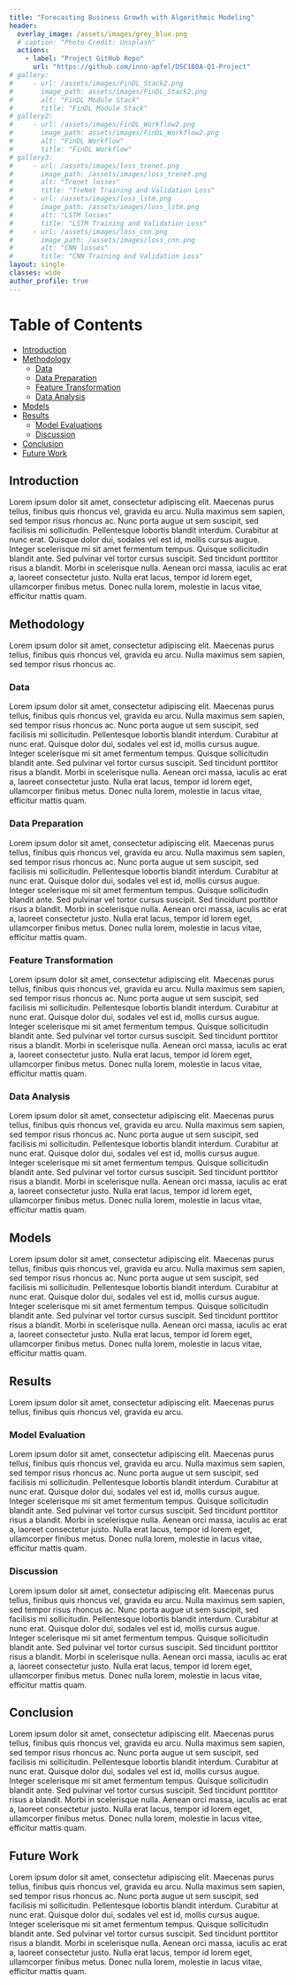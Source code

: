 ```yaml
---
title: "Forecasting Business Growth with Algorithmic Modeling"
header:
  overlay_image: /assets/images/grey_blue.png
  # caption: "Photo Credit: Unsplash"
  actions:
    - label: "Project GitHub Repo"
      url: "https://github.com/inno-apfel/DSC180A-Q1-Project"
# gallery:
#     - url: /assets/images/FinDL_Stack2.png
#       image_path: assets/images/FinDL_Stack2.png
#       alt: "FinDL Module Stack"
#       title: "FinDL Module Stack"
# gallery2:
#     - url: /assets/images/FinDL_Workflow2.png
#       image_path: assets/images/FinDL_Workflow2.png
#       alt: "FinDL Workflow"
#       title: "FinDL Workflow"
# gallery3:
#     - url: /assets/images/loss_trenet.png
#       image_path: /assets/images/loss_trenet.png
#       alt: "Trenet losses"
#       title: "TreNet Training and Validation Loss"
#     - url: /assets/images/loss_lstm.png
#       image_path: /assets/images/loss_lstm.png
#       alt: "LSTM losses"
#       title: "LSTM Training and Validation Loss"
#     - url: /assets/images/loss_cnn.png
#       image_path: /assets/images/loss_cnn.png
#       alt: "CNN losses"
#       title: "CNN Training and Validation Loss"
layout: single
classes: wide
author_profile: true
---
```


# Table of Contents
- [Introduction](#introduction)
- [Methodology](#methodology)
    - [Data](#data)
    - [Data Preparation](#data-preparation)
    - [Feature Transformation](#feature-transformation)
    - [Data Analysis](#data-analysis)
- [Models](#models)
- [Results](#results)
    - [Model Evaluations](#model-evaluations)
    - [Discussion](#discussion)
- [Conclusion](#conclusion)
- [Future Work](#future-work)


## Introduction

Lorem ipsum dolor sit amet, consectetur adipiscing elit. Maecenas purus tellus, finibus quis rhoncus vel, gravida eu arcu. Nulla maximus sem sapien, sed tempor risus rhoncus ac. Nunc porta augue ut sem suscipit, sed facilisis mi sollicitudin. Pellentesque lobortis blandit interdum. Curabitur at nunc erat. Quisque dolor dui, sodales vel est id, mollis cursus augue. Integer scelerisque mi sit amet fermentum tempus. Quisque sollicitudin blandit ante. Sed pulvinar vel tortor cursus suscipit. Sed tincidunt porttitor risus a blandit. Morbi in scelerisque nulla. Aenean orci massa, iaculis ac erat a, laoreet consectetur justo. Nulla erat lacus, tempor id lorem eget, ullamcorper finibus metus. Donec nulla lorem, molestie in lacus vitae, efficitur mattis quam.

## Methodology

Lorem ipsum dolor sit amet, consectetur adipiscing elit. Maecenas purus tellus, finibus quis rhoncus vel, gravida eu arcu. Nulla maximus sem sapien, sed tempor risus rhoncus ac.

### Data

Lorem ipsum dolor sit amet, consectetur adipiscing elit. Maecenas purus tellus, finibus quis rhoncus vel, gravida eu arcu. Nulla maximus sem sapien, sed tempor risus rhoncus ac. Nunc porta augue ut sem suscipit, sed facilisis mi sollicitudin. Pellentesque lobortis blandit interdum. Curabitur at nunc erat. Quisque dolor dui, sodales vel est id, mollis cursus augue. Integer scelerisque mi sit amet fermentum tempus. Quisque sollicitudin blandit ante. Sed pulvinar vel tortor cursus suscipit. Sed tincidunt porttitor risus a blandit. Morbi in scelerisque nulla. Aenean orci massa, iaculis ac erat a, laoreet consectetur justo. Nulla erat lacus, tempor id lorem eget, ullamcorper finibus metus. Donec nulla lorem, molestie in lacus vitae, efficitur mattis quam.

### Data Preparation

Lorem ipsum dolor sit amet, consectetur adipiscing elit. Maecenas purus tellus, finibus quis rhoncus vel, gravida eu arcu. Nulla maximus sem sapien, sed tempor risus rhoncus ac. Nunc porta augue ut sem suscipit, sed facilisis mi sollicitudin. Pellentesque lobortis blandit interdum. Curabitur at nunc erat. Quisque dolor dui, sodales vel est id, mollis cursus augue. Integer scelerisque mi sit amet fermentum tempus. Quisque sollicitudin blandit ante. Sed pulvinar vel tortor cursus suscipit. Sed tincidunt porttitor risus a blandit. Morbi in scelerisque nulla. Aenean orci massa, iaculis ac erat a, laoreet consectetur justo. Nulla erat lacus, tempor id lorem eget, ullamcorper finibus metus. Donec nulla lorem, molestie in lacus vitae, efficitur mattis quam.

### Feature Transformation

Lorem ipsum dolor sit amet, consectetur adipiscing elit. Maecenas purus tellus, finibus quis rhoncus vel, gravida eu arcu. Nulla maximus sem sapien, sed tempor risus rhoncus ac. Nunc porta augue ut sem suscipit, sed facilisis mi sollicitudin. Pellentesque lobortis blandit interdum. Curabitur at nunc erat. Quisque dolor dui, sodales vel est id, mollis cursus augue. Integer scelerisque mi sit amet fermentum tempus. Quisque sollicitudin blandit ante. Sed pulvinar vel tortor cursus suscipit. Sed tincidunt porttitor risus a blandit. Morbi in scelerisque nulla. Aenean orci massa, iaculis ac erat a, laoreet consectetur justo. Nulla erat lacus, tempor id lorem eget, ullamcorper finibus metus. Donec nulla lorem, molestie in lacus vitae, efficitur mattis quam.

### Data Analysis

Lorem ipsum dolor sit amet, consectetur adipiscing elit. Maecenas purus tellus, finibus quis rhoncus vel, gravida eu arcu. Nulla maximus sem sapien, sed tempor risus rhoncus ac. Nunc porta augue ut sem suscipit, sed facilisis mi sollicitudin. Pellentesque lobortis blandit interdum. Curabitur at nunc erat. Quisque dolor dui, sodales vel est id, mollis cursus augue. Integer scelerisque mi sit amet fermentum tempus. Quisque sollicitudin blandit ante. Sed pulvinar vel tortor cursus suscipit. Sed tincidunt porttitor risus a blandit. Morbi in scelerisque nulla. Aenean orci massa, iaculis ac erat a, laoreet consectetur justo. Nulla erat lacus, tempor id lorem eget, ullamcorper finibus metus. Donec nulla lorem, molestie in lacus vitae, efficitur mattis quam.

## Models

Lorem ipsum dolor sit amet, consectetur adipiscing elit. Maecenas purus tellus, finibus quis rhoncus vel, gravida eu arcu. Nulla maximus sem sapien, sed tempor risus rhoncus ac. Nunc porta augue ut sem suscipit, sed facilisis mi sollicitudin. Pellentesque lobortis blandit interdum. Curabitur at nunc erat. Quisque dolor dui, sodales vel est id, mollis cursus augue. Integer scelerisque mi sit amet fermentum tempus. Quisque sollicitudin blandit ante. Sed pulvinar vel tortor cursus suscipit. Sed tincidunt porttitor risus a blandit. Morbi in scelerisque nulla. Aenean orci massa, iaculis ac erat a, laoreet consectetur justo. Nulla erat lacus, tempor id lorem eget, ullamcorper finibus metus. Donec nulla lorem, molestie in lacus vitae, efficitur mattis quam.

## Results

Lorem ipsum dolor sit amet, consectetur adipiscing elit. Maecenas purus tellus, finibus quis rhoncus vel, gravida eu arcu.

### Model Evaluation

Lorem ipsum dolor sit amet, consectetur adipiscing elit. Maecenas purus tellus, finibus quis rhoncus vel, gravida eu arcu. Nulla maximus sem sapien, sed tempor risus rhoncus ac. Nunc porta augue ut sem suscipit, sed facilisis mi sollicitudin. Pellentesque lobortis blandit interdum. Curabitur at nunc erat. Quisque dolor dui, sodales vel est id, mollis cursus augue. Integer scelerisque mi sit amet fermentum tempus. Quisque sollicitudin blandit ante. Sed pulvinar vel tortor cursus suscipit. Sed tincidunt porttitor risus a blandit. Morbi in scelerisque nulla. Aenean orci massa, iaculis ac erat a, laoreet consectetur justo. Nulla erat lacus, tempor id lorem eget, ullamcorper finibus metus. Donec nulla lorem, molestie in lacus vitae, efficitur mattis quam.

### Discussion

Lorem ipsum dolor sit amet, consectetur adipiscing elit. Maecenas purus tellus, finibus quis rhoncus vel, gravida eu arcu. Nulla maximus sem sapien, sed tempor risus rhoncus ac. Nunc porta augue ut sem suscipit, sed facilisis mi sollicitudin. Pellentesque lobortis blandit interdum. Curabitur at nunc erat. Quisque dolor dui, sodales vel est id, mollis cursus augue. Integer scelerisque mi sit amet fermentum tempus. Quisque sollicitudin blandit ante. Sed pulvinar vel tortor cursus suscipit. Sed tincidunt porttitor risus a blandit. Morbi in scelerisque nulla. Aenean orci massa, iaculis ac erat a, laoreet consectetur justo. Nulla erat lacus, tempor id lorem eget, ullamcorper finibus metus. Donec nulla lorem, molestie in lacus vitae, efficitur mattis quam.

## Conclusion

Lorem ipsum dolor sit amet, consectetur adipiscing elit. Maecenas purus tellus, finibus quis rhoncus vel, gravida eu arcu. Nulla maximus sem sapien, sed tempor risus rhoncus ac. Nunc porta augue ut sem suscipit, sed facilisis mi sollicitudin. Pellentesque lobortis blandit interdum. Curabitur at nunc erat. Quisque dolor dui, sodales vel est id, mollis cursus augue. Integer scelerisque mi sit amet fermentum tempus. Quisque sollicitudin blandit ante. Sed pulvinar vel tortor cursus suscipit. Sed tincidunt porttitor risus a blandit. Morbi in scelerisque nulla. Aenean orci massa, iaculis ac erat a, laoreet consectetur justo. Nulla erat lacus, tempor id lorem eget, ullamcorper finibus metus. Donec nulla lorem, molestie in lacus vitae, efficitur mattis quam.

## Future Work

Lorem ipsum dolor sit amet, consectetur adipiscing elit. Maecenas purus tellus, finibus quis rhoncus vel, gravida eu arcu. Nulla maximus sem sapien, sed tempor risus rhoncus ac. Nunc porta augue ut sem suscipit, sed facilisis mi sollicitudin. Pellentesque lobortis blandit interdum. Curabitur at nunc erat. Quisque dolor dui, sodales vel est id, mollis cursus augue. Integer scelerisque mi sit amet fermentum tempus. Quisque sollicitudin blandit ante. Sed pulvinar vel tortor cursus suscipit. Sed tincidunt porttitor risus a blandit. Morbi in scelerisque nulla. Aenean orci massa, iaculis ac erat a, laoreet consectetur justo. Nulla erat lacus, tempor id lorem eget, ullamcorper finibus metus. Donec nulla lorem, molestie in lacus vitae, efficitur mattis quam.